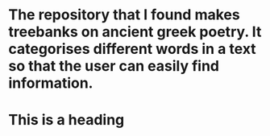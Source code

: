 # The repository that I found makes treebanks on ancient greek poetry. It categorises different words in a text so that the user can easily find information.
# This is a heading 
